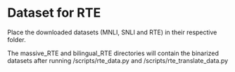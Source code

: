 # Dataset for RTE

Place the downloaded datasets (MNLI, SNLI and RTE) in their respective folder.


The massive_RTE and bilingual_RTE directories will contain the binarized datasets after running /scripts/rte_data.py and /scripts/rte_translate_data.py 